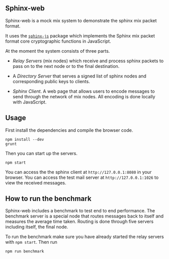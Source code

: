 ## Sphinx-web

Sphinx-web is a mock mix system to demonstrate the sphinx mix packet format. 

It uses the [`sphinx-js`](https://github.com/momerm/sphinx-js) package which implements the Sphinx mix packet format core cryptographic functions in JavaScript.

At the moment the system consists of three parts.

* *Relay Servers* (mix nodes) which receive and process sphinx packets to pass on to the next node or to the final destination.

* A *Directory Server* that serves a signed list of sphinx nodes and corresponding public keys to clients.

* *Sphinx Client*. A web page that allows users to encode messages to send through the network of mix nodes. 
All encoding is done locally with JavaScript.


## Usage
First install the dependencies and compile the browser code.
````
npm install --dev
grunt
````
Then you can start up the servers.
````
npm start
````
You can access the the sphinx client at `http://127.0.0.1:8080` in your browser.
You can access the test mail server at `http://127.0.0.1:1026` to view the received messages.

## How to run the benchmark
Sphinx-web includes a benchmark to test end to end performance.
The benchmark server is a special node that routes messages back to itself and measures the average time taken. Routing is done through five servers including itself, the final node.

To run the benchmark make sure you have already started the relay servers with `npm start`. Then run
````
npm run benchmark
````